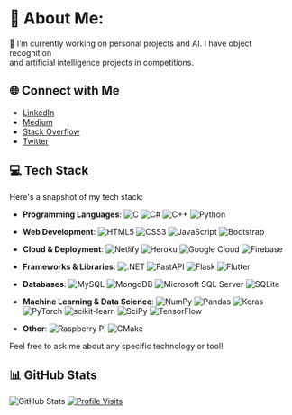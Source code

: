 # 💫 About Me:
🔭 I’m currently working on personal projects and AI. I have object recognition<br>and artificial intelligence projects in competitions.


## 🌐 Connect with Me
- [LinkedIn](https://linkedin.com/in/tahsin-soyak-669650231)
- [Medium](https://medium.com/@tahsinsoyakk)
- [Stack Overflow](https://stackoverflow.com/users/16888689)
- [Twitter](https://twitter.com/tahsinsoyakk)
## 💻 Tech Stack
Here's a snapshot of my tech stack:

- **Programming Languages**: 
  ![C](https://img.shields.io/badge/C-%2300599C.svg?style=flat&logo=c&logoColor=white)
  ![C#](https://img.shields.io/badge/C%23-%23239120.svg?style=flat&logo=c-sharp&logoColor=white)
  ![C++](https://img.shields.io/badge/C++-%2300599C.svg?style=flat&logo=c%2B%2B&logoColor=white)
  ![Python](https://img.shields.io/badge/Python-3670A0?style=flat&logo=python&logoColor=ffdd54)
  
- **Web Development**:
  ![HTML5](https://img.shields.io/badge/HTML5-%23E34F26.svg?style=flat&logo=html5&logoColor=white)
  ![CSS3](https://img.shields.io/badge/CSS3-%231572B6.svg?style=flat&logo=css3&logoColor=white)
  ![JavaScript](https://img.shields.io/badge/JavaScript-%23323330.svg?style=flat&logo=javascript&logoColor=%23F7DF1E)
  ![Bootstrap](https://img.shields.io/badge/Bootstrap-%23563D7C.svg?style=flat&logo=bootstrap&logoColor=white)

- **Cloud & Deployment**:
  ![Netlify](https://img.shields.io/badge/netlify-%23000000.svg?style=flat&logo=netlify&logoColor=#00C7B7)
  ![Heroku](https://img.shields.io/badge/heroku-%23430098.svg?style=flat&logo=heroku&logoColor=white)
  ![Google Cloud](https://img.shields.io/badge/Google%20Cloud-%234285F4.svg?style=flat&logo=google-cloud&logoColor=white)
  ![Firebase](https://img.shields.io/badge/firebase-%23039BE5.svg?style=flat&logo=firebase)

- **Frameworks & Libraries**:
  ![.NET](https://img.shields.io/badge/.NET-5C2D91?style=flat&logo=.net&logoColor=white)
  ![FastAPI](https://img.shields.io/badge/FastAPI-005571?style=flat&logo=fastapi)
  ![Flask](https://img.shields.io/badge/Flask-%23000.svg?style=flat&logo=flask&logoColor=white)
  ![Flutter](https://img.shields.io/badge/Flutter-%2302569B.svg?style=flat&logo=Flutter&logoColor=white)

- **Databases**:
  ![MySQL](https://img.shields.io/badge/mysql-%2300f.svg?style=flat&logo=mysql&logoColor=white)
  ![MongoDB](https://img.shields.io/badge/MongoDB-%234ea94b.svg?style=flat&logo=mongodb&logoColor=white)
  ![Microsoft SQL Server](https://img.shields.io/badge/Microsoft%20SQL%20Sever-CC2927?style=flat&logo=microsoft%20sql%20server&logoColor=white)
  ![SQLite](https://img.shields.io/badge/SQLite-%2307405e.svg?style=flat&logo=sqlite&logoColor=white)

- **Machine Learning & Data Science**:
  ![NumPy](https://img.shields.io/badge/NumPy-%23013243.svg?style=flat&logo=numpy&logoColor=white)
  ![Pandas](https://img.shields.io/badge/Pandas-%23150458.svg?style=flat&logo=pandas&logoColor=white)
  ![Keras](https://img.shields.io/badge/Keras-%23D00000.svg?style=flat&logo=Keras&logoColor=white)
  ![PyTorch](https://img.shields.io/badge/PyTorch-%23EE4C2C.svg?style=flat&logo=PyTorch&logoColor=white)
  ![scikit-learn](https://img.shields.io/badge/scikit--learn-%23F7931E.svg?style=flat&logo=scikit-learn&logoColor=white)
  ![SciPy](https://img.shields.io/badge/SciPy-%230C55A5.svg?style=flat&logo=scipy&logoColor=%white)
  ![TensorFlow](https://img.shields.io/badge/TensorFlow-%23FF6F00.svg?style=flat&logo=TensorFlow&logoColor=white)

- **Other**:
  ![Raspberry Pi](https://img.shields.io/badge/-RaspberryPi-C51A4A?style=flat&logo=Raspberry-Pi)
  ![CMake](https://img.shields.io/badge/CMake-%23008FBA.svg?style=flat&logo=cmake&logoColor=white)

Feel free to ask me about any specific technology or tool!
## 📊 GitHub Stats
![GitHub Stats](https://github-readme-stats-sigma-five.vercel.app/api/top-langs/?username=tahsinsoyak&theme=blueberry&hide_border=false&include_all_commits=true&count_private=false&layout=compact)
[![Profile Visits](https://visitcount.itsvg.in/api?id=tahsinsoyak&icon=0&color=6)](https://visitcount.itsvg.in)

